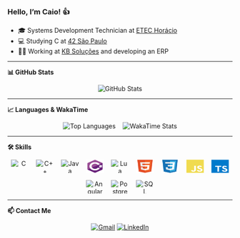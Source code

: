 ### Hello, I’m Caio! 👍

- 🎓 Systems Development Technician at [ETEC Horácio](https://etechoracio.com.br/has/)  
- 💻 Studying C at [42 São Paulo](https://www.42sp.org.br/)  
- 👨‍💻 Working at [KB Soluções](http://kbsolucoes.com.br/) and developing an ERP  

---

**📊 GitHub Stats**
<div align="center">
  <img src="https://github-readme-stats.vercel.app/api?username=caio-de-souza-marinho&hide_rank=true&show_icons=true&count_private=true&title_color=000000&icon_color=000000&include_all_commits=true&card_width=200" alt="GitHub Stats">
</div>

---

**📈 Languages & WakaTime**
<div align="center" style="display: flex; justify-content: center; gap: 1rem;">
  <img src="https://github-readme-stats.vercel.app/api/top-langs/?username=caio-de-souza-marinho&layout=compact&langs_count=10&title_color=000000&icon_color=000000&hide=tsql" alt="Top Languages">
  <img src="https://github-readme-stats.vercel.app/api/wakatime?username=caiodesouzamarinho&layout=compact&langs_count=10&title_color=000000" alt="WakaTime Stats">
</div>

---

**🛠️ Skills**
<div align="center" style="display: flex; flex-wrap: wrap; justify-content: center; gap: 1rem;">
  <img alt="C"    height="30" width="40" src="https://cdn.jsdelivr.net/gh/devicons/devicon@latest/icons/c/c-original.svg">
  <img alt="C++"    height="30" width="40" src="https://cdn.jsdelivr.net/gh/devicons/devicon@latest/icons/cplusplus/cplusplus-original.svg">
  <img alt="Java"  height="30" width="40" src="https://cdn.jsdelivr.net/gh/devicons/devicon/icons/java/java-original.svg">
  <img alt="C#"    height="30" width="40" src="https://raw.githubusercontent.com/devicons/devicon/master/icons/csharp/csharp-original.svg">
  <img alt="Lua"    height="30" width="40" src="https://cdn.jsdelivr.net/gh/devicons/devicon@latest/icons/lua/lua-original.svg">
  <img alt="HTML5"      height="30" width="40" src="https://raw.githubusercontent.com/devicons/devicon/master/icons/html5/html5-original.svg">
  <img alt="CSS3"       height="30" width="40" src="https://raw.githubusercontent.com/devicons/devicon/master/icons/css3/css3-original.svg">
  <img alt="JavaScript" height="30" width="40" src="https://raw.githubusercontent.com/devicons/devicon/master/icons/javascript/javascript-plain.svg">
  <img alt="TypeScript" height="30" width="40" src="https://raw.githubusercontent.com/devicons/devicon/master/icons/typescript/typescript-plain.svg">
  <img alt="Angular"    height="30" width="40" src="https://cdn.jsdelivr.net/gh/devicons/devicon@latest/icons/angular/angular-original.svg">
  <img alt="PostgreSQL" height="30" width="40" src="https://cdn.jsdelivr.net/gh/devicons/devicon@latest/icons/postgresql/postgresql-original.svg">
  <img alt="SQL Server" height="30" width="40" src="https://cdn.jsdelivr.net/gh/devicons/devicon@latest/icons/microsoftsqlserver/microsoftsqlserver-original.svg">
</div>

---

**📫 Contact Me**
<div align="center">
  <a href="mailto:caiosouzamarinho@gmail.com"><img src="https://img.shields.io/badge/-Gmail-%23333?style=for-the-badge&logo=gmail&logoColor=white" alt="Gmail"></a>
  <a href="https://www.linkedin.com/in/caio-de-souza-marinho-9b3b8a233" target="_blank"><img src="https://img.shields.io/badge/-LinkedIn-%230077B5?style=for-the-badge&logo=linkedin&logoColor=white" alt="LinkedIn"></a>
</div>
